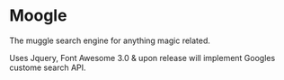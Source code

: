 Moogle
======

The muggle search engine for anything magic related. 

Uses Jquery, Font Awesome 3.0 & upon release will implement Googles custome search API. 

